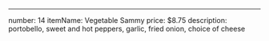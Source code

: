 ---
number: 14
itemName: Vegetable Sammy
price: $8.75
description: portobello, sweet and hot peppers, garlic, fried onion, choice of cheese